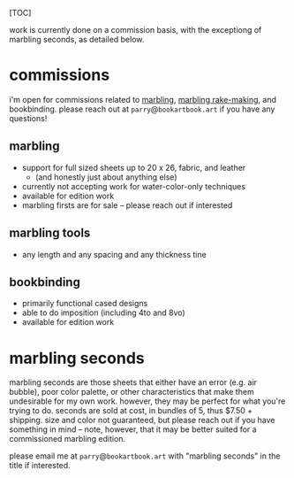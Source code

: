 [TOC]

work is currently done on a commission basis, with the exceptiong of marbling seconds, as detailed below.

# commissions

i'm open for commissions related to [marbling](marbling-examples), [marbling rake-making](/posts#rakes), and bookbinding. please reach out at `parry`@`bookartbook.art` if you have any questions!

## marbling

- support for full sized sheets up to 20 x 26, fabric, and leather
    - (and honestly just about anything else)
- currently not accepting work for water-color-only techniques
- available for edition work
- marbling firsts are for sale – please reach out if interested 

## marbling tools

- any length and any spacing and any thickness tine

## bookbinding

- primarily functional cased designs
- able to do imposition (including 4to and 8vo)
- available for edition work

# marbling seconds

marbling seconds are those sheets that either have an error (e.g. air bubble), poor color palette, or other characteristics that make them undesirable for my own work. however, they may be perfect for what you're trying to do. seconds are sold at cost, in bundles of 5, thus $7.50 + shipping. size and color not guaranteed, but please reach out if you have something in mind – note, however, that it may be better suited for a commissioned marbling edition.

please email me at `parry`@`bookartbook.art` with "marbling seconds" in the title if interested.